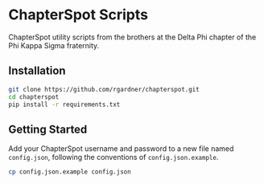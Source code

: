 # ChapterSpot Scripts
ChapterSpot utility scripts from the brothers at the Delta Phi chapter of the
Phi Kappa Sigma fraternity.

## Installation
```bash
git clone https://github.com/rgardner/chapterspot.git
cd chapterspot
pip install -r requirements.txt
```

## Getting Started
Add your ChapterSpot username and password to a new file named `config.json`,
following the conventions of `config.json.example`.
```bash
cp config.json.example config.json
```
